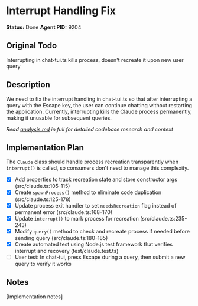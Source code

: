 # Interrupt Handling Fix
**Status:** Done
**Agent PID:** 9204

## Original Todo
Interrupting in chat-tui.ts kills process, doesn't recreate it upon new user query

## Description
We need to fix the interrupt handling in chat-tui.ts so that after interrupting a query with the Escape key, the user can continue chatting without restarting the application. Currently, interrupting kills the Claude process permanently, making it unusable for subsequent queries.

*Read [analysis.md](./analysis.md) in full for detailed codebase research and context*

## Implementation Plan
The `Claude` class should handle process recreation transparently when `interrupt()` is called, so consumers don't need to manage this complexity.

- [x] Add properties to track recreation state and store constructor args (src/claude.ts:105-115)
- [x] Create `spawnProcess()` method to eliminate code duplication (src/claude.ts:125-178)
- [x] Update process exit handler to set `needsRecreation` flag instead of permanent error (src/claude.ts:168-170)
- [x] Update `interrupt()` to mark process for recreation (src/claude.ts:235-243)
- [x] Modify `query()` method to check and recreate process if needed before sending query (src/claude.ts:180-185)
- [x] Create automated test using Node.js test framework that verifies interrupt and recovery (test/claude.test.ts)
- [ ] User test: In chat-tui, press Escape during a query, then submit a new query to verify it works

## Notes
[Implementation notes]